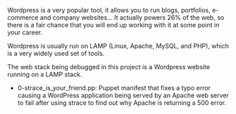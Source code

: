 Wordpress is a very popular tool, it allows you to run blogs, portfolios, e-commerce and company websites… It actually powers 26% of the web, so there is a fair chance that you will end up working with it at some point in your career.

Wordpress is usually run on LAMP (Linux, Apache, MySQL, and PHP), which is a very widely used set of tools.

The web stack being debugged in this project is a Wordpress website running on a LAMP stack.

- 0-strace_is_your_friend.pp: Puppet manifest that fixes a typo error causing a WordPress application being served by an Apache web server to fail after using strace to find out why Apache is returning a 500 error.